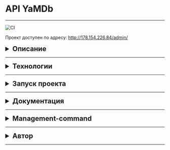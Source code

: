 # API YaMDb
***
![CI](https://github.com/Hellon048/yamdb_final/actions/workflows/yamdb_workflow.yml/badge.svg)

Проект доступен по адресу: http://178.154.226.84/admin/

<details>
    <summary style="font-size: 16pt; font-weight: bold">Описание</summary>

Проект YaMDb собирает отзывы пользователей на произведения. Произведения делятся на категории: «Книги», «Фильмы», «Музыка». Список категорий может быть расширен администратором.
Сами произведения в YaMDb не хранятся, здесь нельзя посмотреть фильм или послушать музыку.
Произведению может быть присвоен жанр из списка предустановленных. Новые жанры может создавать только администратор.
Благодарные или возмущённые пользователи оставляют к произведениям текстовые отзывы и ставят произведению оценку. Из пользовательских оценок формируется рейтинг.

</details>

***
<details>
    <summary style="font-size: 16pt; font-weight: bold">Технологии</summary>

* Python 3.9
* Django 2.2.16
* djangorestframework 3.12.4
* Docker 20.10.17
* Postgres:13.0-alpine
* Nginx:1.21.3-alpine


С полным списком технологий можно ознакомиться в файле requirements.txt
</details>

***

<details>
    <summary style="font-size: 16pt; font-weight: bold">Запуск проекта</summary>


Запуск проекта:
```
docker-compose up -d --build
```

Сделать миграции внутри web контейнера:
```
cd infra
```
```
docker-compose exec web python manage.py migrate
```
Создать SuperUser'а:
```
docker-compose exec web python manage.py createsuperuser

```
Подгрузить статику в контейнер:
```
docker-compose exec web python manage.py collectstatic --no-input
```

</details>

***
<details>
     <summary style="font-size: 16pt; font-weight: bold">Документация</summary>

С документацией проекта можно ознакомиться по [ссылке](http://178.154.226.84/redoc/) после запуска проекта.
</details>


***
<details>
    <summary style="font-size: 16pt; font-weight: bold">Management-command</summary>

Если у Вас есть чем наполнить базу данных, а именно у Вас имеется *.csv файл,
то management-command fill_db Вам облегчит жизнь. Для того чтобы
воспользоваться ею, необходимо прописать в командной строке вашего проекта следующее:
```
docker-compose exec web python manage.py fill_db -m [Model] -f [file]
```
Важно отметить, что название модели нужно вводить строго
с заглавной буквы. Так же для заполнения БД необходимо по следующем критериям:
1. Первым делом заполнить модель User;
2. Заполнить модели Category / Genre;
3. Заполнить модель Title;
4. Заполнить модель GenreTitle;
5. Последующие модели.
Если не учесть данную последовательность, то возникнет ошибка,
т.к. все модели с полями ForeignKey / ManyToManyField ожидают
экземпляр класса связующей ею моделью.

Просьба - учесть данный факт!

### Пример команды
```
python manage.py fill_db -m Category -f category
```
Для подробной информации используйте:
```
python manage.py fill_db -h
```
</details>

***
<details>
    <summary style="font-size: 16pt; font-weight: bold">Автор</summary>

* [Вячеслав Наприенко](https://github.com/Hellon048)

</details>

***
